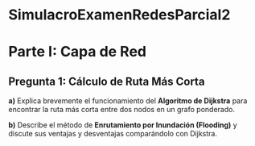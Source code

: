 # SimulacroExamenRedesParcial2


# Parte I: Capa de Red

## Pregunta 1: Cálculo de Ruta Más Corta

**a)** Explica brevemente el funcionamiento del **Algoritmo de Dijkstra** para encontrar la ruta más corta entre dos nodos en un grafo ponderado.

**b)** Describe el método de **Enrutamiento por Inundación (Flooding)** y discute sus ventajas y desventajas comparándolo con Dijkstra.
